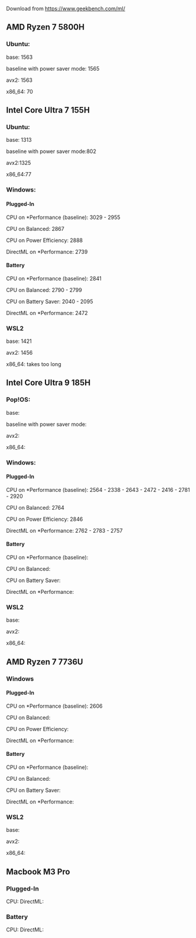 Download from https://www.geekbench.com/ml/

## AMD Ryzen 7 5800H

### Ubuntu:	
 base: 1563

 baseline with power saver mode: 1565

 avx2: 1563

 x86_64: 70

## Intel Core Ultra 7 155H
 
### Ubuntu:
 base: 1313

 baseline with power saver mode:802

 avx2:1325

 x86_64:77

### Windows:

#### Plugged-In
 CPU on *Performance (baseline): 3029 - 2955

 CPU on Balanced: 2867

 CPU on Power Efficiency: 2888

 DirectML on *Performance: 2739

#### Battery
 CPU on *Performance (baseline): 2841

 CPU on Balanced: 2790 - 2799

 CPU on Battery Saver: 2040 - 2095

 DirectML on *Performance: 2472

### WSL2
 base: 1421

 avx2: 1456

 x86_64: takes too long

## Intel Core Ultra 9 185H
 
### Pop!OS:
 base:

 baseline with power saver mode:

 avx2:

 x86_64:

### Windows:

#### Plugged-In
 CPU on *Performance (baseline): 2564 - 2338 - 2643 - 2472 - 2416 - 2781 - 2920

 CPU on Balanced: 2764

 CPU on Power Efficiency: 2846
 
 DirectML on *Performance: 2762 - 2783 - 2757

#### Battery
 CPU on *Performance (baseline):

 CPU on Balanced:

 CPU on Battery Saver:

 DirectML on *Performance:

### WSL2
 base:

 avx2:
 
 x86_64:

 ## AMD Ryzen 7 7736U

 ### Windows

 #### Plugged-In
 CPU on *Performance (baseline): 2606

 CPU on Balanced:

 CPU on Power Efficiency:
 
 DirectML on *Performance:

#### Battery
 CPU on *Performance (baseline):

 CPU on Balanced:

 CPU on Battery Saver:

 DirectML on *Performance:

### WSL2
 base:

 avx2:
 
 x86_64:


## Macbook M3 Pro

### Plugged-In
CPU: 
DirectML: 

### Battery
CPU:
DirectML:
